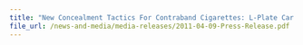 ```yaml
---
title: "New Concealment Tactics For Contraband Cigarettes: L-Plate Car And ‘Smoking’ Plants" 
file_url: /news-and-media/media-releases/2011-04-09-Press-Release.pdf
---
```

